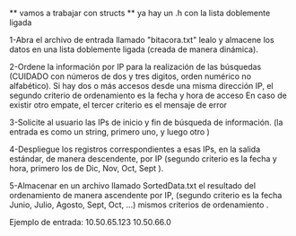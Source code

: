 ** vamos a trabajar con structs
** ya hay un .h con la lista doblemente ligada

1-Abra el archivo de entrada llamado "bitacora.txt" lealo y almacene los datos en una lista doblemente ligada (creada de manera dinámica).

2-Ordene la información por IP para la realización de las búsquedas (CUIDADO con números de dos y tres digitos, orden numérico no alfabético).
  Si hay dos o más accesos desde una misma dirección IP, el segundo criterio de ordenamiento es la fecha y hora de acceso
    En caso de existir otro empate, el tercer criterio es el mensaje de error
    
3-Solicite al usuario las IPs de inicio y fin de búsqueda de información. (la entrada es como un string, primero uno, <enter> y luego otro <enter>)

4-Despliegue los registros correspondientes a esas IPs, en la salida estándar, de manera descendente, por IP (segundo criterio es la fecha y hora, primero los de Dic, Nov, Oct, Sept ).

5-Almacenar en un archivo llamado SortedData.txt el resultado del ordenamiento de manera ascendente por IP, (segundo criterio es la fecha Junio, Julio, Agosto, Sept, Oct, ...) mismos criterios de ordenamiento .

Ejemplo de entrada:
10.50.65.123
10.50.66.0
